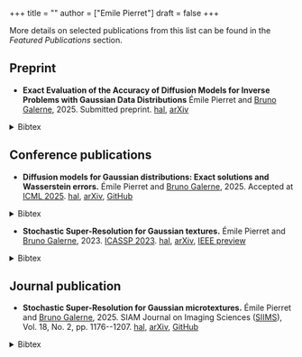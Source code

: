 +++
title = ""
author = ["Emile Pierret"]
draft = false
+++

More details on selected publications from this list can be found in the *Featured Publications* section.

## Preprint

- **Exact Evaluation of the Accuracy of Diffusion Models for Inverse Problems with Gaussian Data Distributions** Émile Pierret and [Bruno Galerne](https://www.idpoisson.fr/galerne/), 2025. Submitted preprint. [hal](https://hal.science/hal-05155023), [arXiv](https://arxiv.org/abs/2507.07008)
<details> 

<summary>Bibtex</summary>

```
@misc{Pierret_Galerne_Evaluation_accuracy_diffusion_models,
  author={Pierret, \'Emile and Galerne, Bruno},
  booktitle={Submitted Preprint},
  title={Exact Evaluation of the Accuracy of Diffusion Models for Inverse Problems with Gaussian Data Distributions},
  year={2025}
  }
```

</details>

## Conference publications

- **Diffusion models for Gaussian distributions: Exact solutions and Wasserstein errors.** Émile Pierret and [Bruno Galerne](https://www.idpoisson.fr/galerne/), 2025. Accepted at [ICML 2025](https://icml.cc). [hal](https://hal.science/hal-04584209), [arXiv](https://arxiv.org/abs/2405.14250), [GitHub](https://github.com/emilePi/Diffusion-models-for-Gaussian-distributions-Exact-solutions-and-Wasserstein-errors)
<details> 

<summary>Bibtex</summary>

```
@inproceedings{Pierret_Galerne_diffusion_models_Gaussian_exact_solutions_errors_ICML2025,
title={Diffusion models for Gaussian distributions: Exact solutions and Wasserstein errors},
author={Emile Pierret and Bruno Galerne},
booktitle={Forty-second International Conference on Machine Learning},
year={2025},
}
```

</details>

- **Stochastic Super-Resolution for Gaussian textures.** Émile Pierret and [Bruno Galerne](https://www.idpoisson.fr/galerne/), 2023. [ICASSP 2023](https://2023.ieeeicassp.org). [hal](https://hal.archives-ouvertes.fr/hal-03863009), [arXiv](https://arxiv.org/abs/2303.01831), [IEEE preview](https://ieeexplore.ieee.org/document/10096585)

<details> 

<summary>Bibtex</summary>

```
@inproceedings{Pierret_Galerne_stochastic_SR_for_gaussian_textures_ICASSP_2023,
  author={Pierret, Émile and Galerne, Bruno},
  booktitle={ICASSP 2023 - 2023 IEEE International Conference on Acoustics, Speech and Signal Processing (ICASSP)}, 
  title={Stochastic Super-Resolution For Gaussian Textures}, 
  year={2023},
  volume={},
  number={},
  pages={1-5},
  doi={10.1109/ICASSP49357.2023.10096585}}

```

</details>


## Journal publication

- **Stochastic Super-Resolution for Gaussian microtextures.** Émile Pierret and [Bruno Galerne](https://www.idpoisson.fr/galerne/), 2025. SIAM Journal on Imaging Sciences ([SIIMS](https://epubs.siam.org/journal/sjisbi)), Vol. 18, No. 2, pp. 1176--1207. [hal](https://hal.science/hal-04560456/en), [arXiv](https://arxiv.org/abs/2405.15399), [GitHub](https://github.com/emilePi/Stochastic_SR_for_Gaussian_textures)

<details> 

<summary>Bibtex</summary>

```
@article{Pierret_Galerne_stochastic_superresolution_gaussian_microtextures_SIIMS_2025,
author = {Pierret, \'{E}mile and Galerne, Bruno},
title = {Stochastic Super-resolution for Gaussian Microtextures},
journal = {SIAM Journal on Imaging Sciences},
volume = {18},
number = {2},
pages = {1176-1207},
year = {2025},
doi = {10.1137/24M1657407},
}
```

</details>





